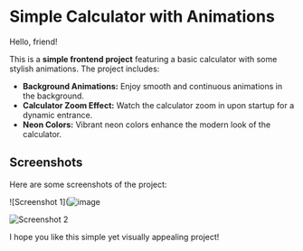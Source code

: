 # Simple Calculator with Animations

Hello, friend!

This is a **simple frontend project** featuring a basic calculator with some stylish animations. The project includes:

- **Background Animations:** Enjoy smooth and continuous animations in the background.
- **Calculator Zoom Effect:** Watch the calculator zoom in upon startup for a dynamic entrance.
- **Neon Colors:** Vibrant neon colors enhance the modern look of the calculator.

## Screenshots

Here are some screenshots of the project:

![Screenshot 1](![image](https://github.com/user-attachments/assets/44f3e521-818d-4ab0-a1b6-203280e9a9ac)

![Screenshot 2](path-to-image2)

I hope you like this simple yet visually appealing project!
